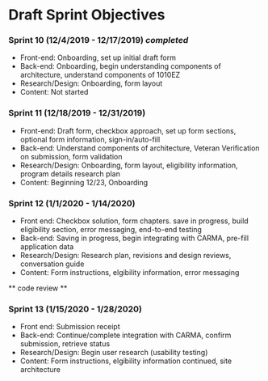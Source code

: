 # Draft Sprint Objectives

###  Sprint 10 (12/4/2019 - 12/17/2019) *completed*
- Front-end: Onboarding, set up initial draft form
- Back-end: Onboarding, begin understanding components of architecture, understand components of 1010EZ
- Research/Design: Onboarding, form layout
- Content: Not started

###  Sprint 11 (12/18/2019 - 12/31/2019)
- Front-end: Draft form, checkbox approach, set up form sections, optional form information, sign-in/auto-fill
- Back-end: Understand components of architecture, Veteran Verification on submission, form validation
- Research/Design: Onboarding, form layout, eligibility information, program details research plan
- Content: Beginning 12/23, Onboarding

### Sprint 12 (1/1/2020 - 1/14/2020)
- Front end: Checkbox solution, form chapters. save in progress, build eligibility section, error messaging, end-to-end testing
- Back-end: Saving in progress, begin integrating with CARMA, pre-fill application data
- Research/Design: Research plan, revisions and design reviews, conversation guide
- Content: Form instructions, elgibility information, error messaging

** code review **

### Sprint 13 (1/15/2020 - 1/28/2020)
- Front end: Submission receipt
- Back-end: Continue/complete integration with CARMA, confirm submission, retrieve status
- Research/Design: Begin user research (usability testing)
- Content: Form instructions, elgibility information continued, site architecture



